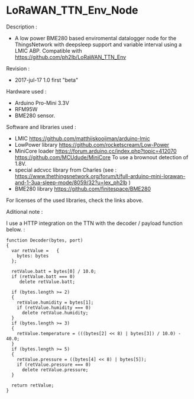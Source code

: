 # LoRaWAN_TTN_Env_Node

Description : 
 - A low power BME280 based enviromental datalogger node for the ThingsNetwork with deepsleep support and variable interval using a LMIC ABP. Compatible with https://github.com/ph2lb/LoRaWAN_TTN_Env 
 
Revision : 
 - 2017-jul-17 1.0 first "beta" 
 
Hardware used : 
 - Arduino Pro-Mini 3.3V 
 - RFM95W
 - BME280 sensor.
 
Software and libraries used : 
 - LMIC https://github.com/matthijskooijman/arduino-lmic 
 - LowPower library https://github.com/rocketscream/Low-Power
 - MiniCore loader  https://forum.arduino.cc/index.php?topic=412070 https://github.com/MCUdude/MiniCore 
   To use a brownout detection of 1.8V.
 - special adcvcc library from Charles (see : https://www.thethingsnetwork.org/forum/t/full-arduino-mini-lorawan-and-1-3ua-sleep-mode/8059/32?u=lex_ph2lb )
 - BME280 library https://github.com/finitespace/BME280
 
For licenses of the used libraries, check the links above.
 
 
Aditional note : 

I use a HTTP integration on the TTN with the decoder / payload function below.  :
   
    function Decoder(bytes, port) 
    {
      var retValue =   { 
        bytes: bytes
      };
      
      retValue.batt = bytes[0] / 10.0;
      if (retValue.batt === 0)
         delete retValue.batt; 
     
      if (bytes.length >= 2)
      {
        retValue.humidity = bytes[1];
        if (retValue.humidity === 0)
          delete retValue.humidity; 
      } 
      if (bytes.length >= 3)
      {
        retValue.temperature = (((bytes[2] << 8) | bytes[3]) / 10.0) - 40.0;
      } 
      if (bytes.length >= 5)
      { 
        retValue.pressure = ((bytes[4] << 8) | bytes[5]); 
        if (retValue.pressure === 0)
          delete retValue.pressure; 
      }
       
      return retValue; 
    } 
